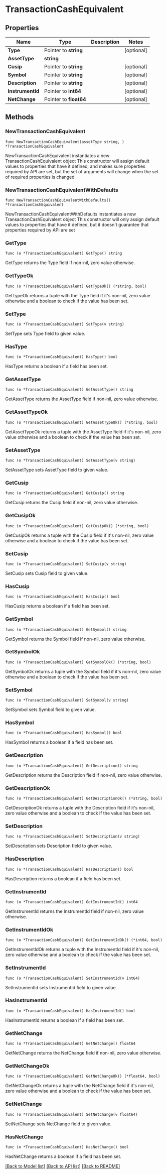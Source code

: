# TransactionCashEquivalent

## Properties

Name | Type | Description | Notes
------------ | ------------- | ------------- | -------------
**Type** | Pointer to **string** |  | [optional] 
**AssetType** | **string** |  | 
**Cusip** | Pointer to **string** |  | [optional] 
**Symbol** | Pointer to **string** |  | [optional] 
**Description** | Pointer to **string** |  | [optional] 
**InstrumentId** | Pointer to **int64** |  | [optional] 
**NetChange** | Pointer to **float64** |  | [optional] 

## Methods

### NewTransactionCashEquivalent

`func NewTransactionCashEquivalent(assetType string, ) *TransactionCashEquivalent`

NewTransactionCashEquivalent instantiates a new TransactionCashEquivalent object
This constructor will assign default values to properties that have it defined,
and makes sure properties required by API are set, but the set of arguments
will change when the set of required properties is changed

### NewTransactionCashEquivalentWithDefaults

`func NewTransactionCashEquivalentWithDefaults() *TransactionCashEquivalent`

NewTransactionCashEquivalentWithDefaults instantiates a new TransactionCashEquivalent object
This constructor will only assign default values to properties that have it defined,
but it doesn't guarantee that properties required by API are set

### GetType

`func (o *TransactionCashEquivalent) GetType() string`

GetType returns the Type field if non-nil, zero value otherwise.

### GetTypeOk

`func (o *TransactionCashEquivalent) GetTypeOk() (*string, bool)`

GetTypeOk returns a tuple with the Type field if it's non-nil, zero value otherwise
and a boolean to check if the value has been set.

### SetType

`func (o *TransactionCashEquivalent) SetType(v string)`

SetType sets Type field to given value.

### HasType

`func (o *TransactionCashEquivalent) HasType() bool`

HasType returns a boolean if a field has been set.

### GetAssetType

`func (o *TransactionCashEquivalent) GetAssetType() string`

GetAssetType returns the AssetType field if non-nil, zero value otherwise.

### GetAssetTypeOk

`func (o *TransactionCashEquivalent) GetAssetTypeOk() (*string, bool)`

GetAssetTypeOk returns a tuple with the AssetType field if it's non-nil, zero value otherwise
and a boolean to check if the value has been set.

### SetAssetType

`func (o *TransactionCashEquivalent) SetAssetType(v string)`

SetAssetType sets AssetType field to given value.


### GetCusip

`func (o *TransactionCashEquivalent) GetCusip() string`

GetCusip returns the Cusip field if non-nil, zero value otherwise.

### GetCusipOk

`func (o *TransactionCashEquivalent) GetCusipOk() (*string, bool)`

GetCusipOk returns a tuple with the Cusip field if it's non-nil, zero value otherwise
and a boolean to check if the value has been set.

### SetCusip

`func (o *TransactionCashEquivalent) SetCusip(v string)`

SetCusip sets Cusip field to given value.

### HasCusip

`func (o *TransactionCashEquivalent) HasCusip() bool`

HasCusip returns a boolean if a field has been set.

### GetSymbol

`func (o *TransactionCashEquivalent) GetSymbol() string`

GetSymbol returns the Symbol field if non-nil, zero value otherwise.

### GetSymbolOk

`func (o *TransactionCashEquivalent) GetSymbolOk() (*string, bool)`

GetSymbolOk returns a tuple with the Symbol field if it's non-nil, zero value otherwise
and a boolean to check if the value has been set.

### SetSymbol

`func (o *TransactionCashEquivalent) SetSymbol(v string)`

SetSymbol sets Symbol field to given value.

### HasSymbol

`func (o *TransactionCashEquivalent) HasSymbol() bool`

HasSymbol returns a boolean if a field has been set.

### GetDescription

`func (o *TransactionCashEquivalent) GetDescription() string`

GetDescription returns the Description field if non-nil, zero value otherwise.

### GetDescriptionOk

`func (o *TransactionCashEquivalent) GetDescriptionOk() (*string, bool)`

GetDescriptionOk returns a tuple with the Description field if it's non-nil, zero value otherwise
and a boolean to check if the value has been set.

### SetDescription

`func (o *TransactionCashEquivalent) SetDescription(v string)`

SetDescription sets Description field to given value.

### HasDescription

`func (o *TransactionCashEquivalent) HasDescription() bool`

HasDescription returns a boolean if a field has been set.

### GetInstrumentId

`func (o *TransactionCashEquivalent) GetInstrumentId() int64`

GetInstrumentId returns the InstrumentId field if non-nil, zero value otherwise.

### GetInstrumentIdOk

`func (o *TransactionCashEquivalent) GetInstrumentIdOk() (*int64, bool)`

GetInstrumentIdOk returns a tuple with the InstrumentId field if it's non-nil, zero value otherwise
and a boolean to check if the value has been set.

### SetInstrumentId

`func (o *TransactionCashEquivalent) SetInstrumentId(v int64)`

SetInstrumentId sets InstrumentId field to given value.

### HasInstrumentId

`func (o *TransactionCashEquivalent) HasInstrumentId() bool`

HasInstrumentId returns a boolean if a field has been set.

### GetNetChange

`func (o *TransactionCashEquivalent) GetNetChange() float64`

GetNetChange returns the NetChange field if non-nil, zero value otherwise.

### GetNetChangeOk

`func (o *TransactionCashEquivalent) GetNetChangeOk() (*float64, bool)`

GetNetChangeOk returns a tuple with the NetChange field if it's non-nil, zero value otherwise
and a boolean to check if the value has been set.

### SetNetChange

`func (o *TransactionCashEquivalent) SetNetChange(v float64)`

SetNetChange sets NetChange field to given value.

### HasNetChange

`func (o *TransactionCashEquivalent) HasNetChange() bool`

HasNetChange returns a boolean if a field has been set.


[[Back to Model list]](../README.md#documentation-for-models) [[Back to API list]](../README.md#documentation-for-api-endpoints) [[Back to README]](../README.md)


